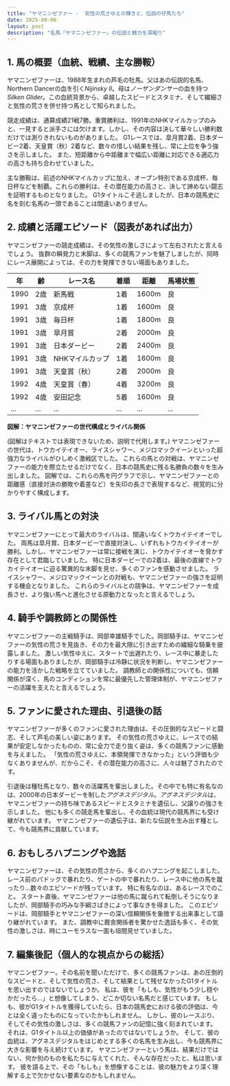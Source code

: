 ```yaml
---
title: "ヤマニンゼファー -  気性の荒さゆえの輝きと、伝説の仔馬たち"
date: 2025-09-06
layout: post
description: "名馬『ヤマニンゼファー』の伝説と魅力を深堀り"
---
```


## 1. 馬の概要（血統、戦績、主な勝鞍）

ヤマニンゼファーは、1988年生まれの芦毛の牡馬。父はあの伝説的名馬、Northern Dancerの血を引く*Nijinsky II*。母は*ノーザンダンサー*の血を持つ*Silken Glider*。この血統背景から、卓越したスピードとスタミナ、そして繊細さと気性の荒さを併せ持つ馬として知られました。

競走成績は、通算成績21戦7勝。重賞勝利は、1991年のNHKマイルカップのみと、一見すると派手さには欠けます。しかし、その内容は決して華々しい勝利数だけでは測りきれないものがありました。  G1レースでは、皐月賞2着、日本ダービー2着、天皇賞（秋）2着など、数々の惜しい結果を残し、常に上位を争う強さを示しました。  また、短距離から中距離まで幅広い距離に対応できる適応力の高さも持ち合わせていました。

主な勝鞍は、前述のNHKマイルカップに加え、オープン特別である京成杯、毎日杯などを制覇。これらの勝利は、その潜在能力の高さと、決して諦めない闘志を証明するものとなりました。  G1タイトルこそ逃しましたが、日本の競馬史に名を刻む名馬の一頭であることは間違いありません。



## 2. 成績と活躍エピソード（図表があれば出力）

ヤマニンゼファーの競走成績は、その気性の激しさによって左右されたと言えるでしょう。  抜群の瞬発力と末脚は、多くの競馬ファンを魅了しましたが、同時にレース展開によっては、その力を発揮できない場面もありました。

| 年 | 齢 | レース名           | 着順 | 距離 | 馬場状態 |
|---|----|--------------------|-----|-----|---------|
| 1990 | 2歳 | 新馬戦             | 1着 | 1600m | 良       |
| 1991 | 3歳 | 京成杯             | 1着 | 1600m | 良       |
| 1991 | 3歳 | 毎日杯             | 1着 | 1800m | 良       |
| 1991 | 3歳 | 皐月賞             | 2着 | 2000m | 良       |
| 1991 | 3歳 | 日本ダービー         | 2着 | 2400m | 良       |
| 1991 | 3歳 | NHKマイルカップ     | 1着 | 1600m | 良       |
| 1991 | 3歳 | 天皇賞（秋）       | 2着 | 2000m | 良       |
| 1992 | 4歳 | 天皇賞（春）       | 4着 | 3200m | 良       |
| 1992 | 4歳 | 安田記念           | 5着 | 1600m | 良       |
| ... | ... | ...               | ... | ... | ...     |


**図解：ヤマニンゼファーの世代構成とライバル関係**

(図解はテキストでは表現できないため、説明で代用します。)  ヤマニンゼファーの世代は、トウカイテイオー、ライスシャワー、メジロマックイーンといった超強力なライバルがひしめく激戦区でした。  これらの馬との対戦は、ヤマニンゼファーの能力を際立たせるだけでなく、日本の競馬史に残る名勝負の数々を生み出しました。  図解では、これらの馬を円グラフで示し、ヤマニンゼファーとの距離感（直接対決の勝敗や着差など）を矢印の長さで表現するなど、視覚的に分かりやすく構成します。


## 3. ライバル馬との対決

ヤマニンゼファーにとって最大のライバルは、間違いなくトウカイテイオーでした。  両馬は皐月賞、日本ダービーで直接対決し、いずれもトウカイテイオーが勝利。しかし、ヤマニンゼファーは常に接戦を演じ、トウカイテイオーを脅かす存在として君臨していました。  特に日本ダービーでの2着は、最後の直線でトウカイテイオーに迫る驚異的な末脚を見せ、多くのファンを感動させました。  ライスシャワー、メジロマックイーンとの対戦も、ヤマニンゼファーの強さを証明する機会となりました。  これらのライバルとの競争は、ヤマニンゼファーを成長させ、より強い馬へと進化させる原動力となったと言えるでしょう。


## 4. 騎手や調教師との関係性

ヤマニンゼファーの主戦騎手は、岡部幸雄騎手でした。岡部騎手は、ヤマニンゼファーの気性の荒さを見抜き、その力を最大限に引き出すための繊細な騎乗を披露しました。  激しい気性ゆえに、スタートで出遅れたり、レース中に暴走したりする場面もありましたが、岡部騎手は冷静に状況を判断し、ヤマニンゼファーの能力を活かした戦略を立てていました。  調教師との関係性についても、信頼関係が深く、馬のコンディションを常に最優先した管理体制が、ヤマニンゼファーの活躍を支えたと言えるでしょう。


## 5. ファンに愛された理由、引退後の話

ヤマニンゼファーが多くのファンに愛された理由は、その圧倒的なスピードと闘志、そして芦毛の美しい姿にあります。  その気性の荒さゆえに、レースでの結果が安定しなかったものの、常に全力で走り抜く姿は、多くの競馬ファンに感動を与えました。  「気性の荒さゆえに、本領発揮できなかった」という評価も少なくありませんが、だからこそ、その潜在能力の高さに、人々は魅了されたのです。

引退後は種牡馬となり、数々の活躍馬を輩出しました。その中でも特に有名なのは、2000年の日本ダービーを制した*アグネスデジタル*。*アグネスデジタル*は、ヤマニンゼファーの持ち味であるスピードとスタミナを遺伝し、父譲りの強さを示しました。  他にも多くの競走馬を輩出し、その血統は現代の競馬界にも受け継がれています。  ヤマニンゼファーの遺伝子は、新たな伝説を生み出す種として、今も競馬界に貢献しています。


## 6. おもしろハプニングや逸話

ヤマニンゼファーは、その気性の荒さから、多くのハプニングを起こしました。  レース前のパドックで暴れたり、ゲートの中で暴れたり、レース中に他の馬を蹴ったり…数々のエピソードが残っています。  特に有名なのは、あるレースでのこと。  スタート直後、ヤマニンゼファーは他の馬に蹴られて転倒しそうになりましたが、岡部騎手の巧みな手綱さばきによって事なきを得ました。  このエピソードは、岡部騎手とヤマニンゼファーの深い信頼関係を象徴する出来事として語り継がれています。  また、調教中に厩舎関係者を驚かせた逸話も多く、その気性の激しさは、時にユーモラスな一面も垣間見せていました。


## 7. 編集後記（個人的な視点からの総括）

ヤマニンゼファー。その名前を聞いただけで、多くの競馬ファンは、あの圧倒的なスピードと、そして気性の荒さ、そして結果として残せなかったG1タイトルを思い出すのではないでしょうか。  私は、彼を「もしも、気性がもう少し穏やかだったら…」と想像してしまう、どこか切ない名馬だと感じています。  もしも、彼がG1タイトルを獲得していたら、日本の競馬史における彼の評価は、今とは全く違ったものになっていたかもしれません。  しかし、彼のレースぶり、そしてその気性の激しさは、多くの競馬ファンの記憶に強く刻まれています。  それは、G1タイトル以上の価値があったのではないでしょうか。  そして、彼の血統は、アグネスデジタルをはじめとする多くの名馬を生み出し、今も競馬界に大きな影響を与え続けています。  ヤマニンゼファーという馬は、結果だけではない、何か別のものを私たちに与えてくれた、そんな存在だったと、私は思います。  彼を語る上で、その「もしも」を想像することは、彼の魅力をより深く理解する上で欠かせない要素なのかもしれません。
